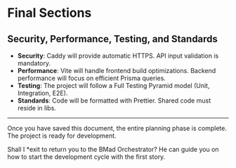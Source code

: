 # **Final Sections**

## **Security, Performance, Testing, and Standards**

* **Security**: Caddy will provide automatic HTTPS. API input validation is mandatory.  
* **Performance**: Vite will handle frontend build optimizations. Backend performance will focus on efficient Prisma queries.  
* **Testing**: The project will follow a Full Testing Pyramid model (Unit, Integration, E2E).  
* **Standards**: Code will be formatted with Prettier. Shared code must reside in libs.

---

Once you have saved this document, the entire planning phase is complete. The project is ready for development.

Shall I \*exit to return you to the BMad Orchestrator? He can guide you on how to start the development cycle with the first story.